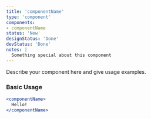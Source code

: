 ```yaml
---
title: 'componentName'
type: 'component'
components:
- componentName
status: 'New'
designStatus: 'Done'
devStatus: 'Done'
notes: |
  Something special about this component
---
```


Describe your component here and give usage examples.

### Basic Usage

```jsx live
<componentName>
  Hello!
</componentName>
```
